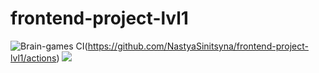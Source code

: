 # frontend-project-lvl1
![Brain-games CI](https://github.com/NastyaSinitsyna/frontend-project-lvl1/workflows/Brain-games%20CI/badge.svg)(https://github.com/NastyaSinitsyna/frontend-project-lvl1/actions)
<a href="https://codeclimate.com/github/NastyaSinitsyna/frontend-project-lvl1/maintainability"><img src="https://api.codeclimate.com/v1/badges/9f08646be084243f4688/maintainability" /></a>